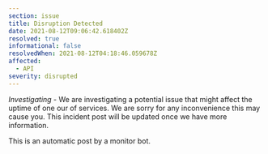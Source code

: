 ```yaml
---
section: issue
title: Disruption Detected
date: 2021-08-12T09:06:42.618402Z
resolved: true
informational: false
resolvedWhen: 2021-08-12T04:18:46.059678Z
affected:
  - API
severity: disrupted
---
```

*Investigating* - We are investigating a potential issue that might affect the uptime of one our of services. We are sorry for any inconvenience this may cause you. This incident post will be updated once we have more information.

This is an automatic post by a monitor bot.
        